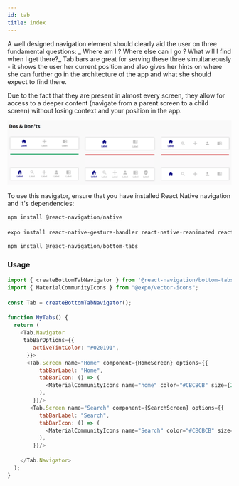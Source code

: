 ```yaml
---
id: tab
title: index
---
```


A well designed navigation element should clearly aid the user on three fundamental questions:
_
Where am I ?
Where else can I go ?
What will I find when I get there?_
Tab bars are great for serving these three simultaneously - it shows the user her current position and also gives her hints on where she can further go in the architecture of the app and what she should expect to find there.

Due to the fact that they are present in almost every screen, they allow for access to a deeper content (navigate from a parent screen to a child screen) without losing context and your position in the app.

![img](../static/img/nav.png)

To use this navigator, ensure that you have installed React Native navigation and it's dependencies:

````javascript
npm install @react-navigation/native

expo install react-native-gesture-handler react-native-reanimated react-native-screens react-native-safe-area-context @react-native-community/masked-view
````

````javascript
npm install @react-navigation/bottom-tabs
````


### Usage

````javascript
import { createBottomTabNavigator } from '@react-navigation/bottom-tabs';
import { MaterialCommunityIcons } from "@expo/vector-icons";

const Tab = createBottomTabNavigator();

function MyTabs() {
  return (
    <Tab.Navigator
     tabBarOptions={{
        activeTintColor: "#020191",
      }}>
      <Tab.Screen name="Home" component={HomeScreen} options={{
          tabBarLabel: "Home",
          tabBarIcon: () => (
            <MaterialCommunityIcons name="home" color="#CBCBCB" size={25} />
          ),
        }}/>
       <Tab.Screen name="Search" component={SearchScreen} options={{
          tabBarLabel: "Search",
          tabBarIcon: () => (
            <MaterialCommunityIcons name="Search" color="#CBCBCB" size={25} />
          ),
        }}/>
      
    </Tab.Navigator>
  );
}
````
